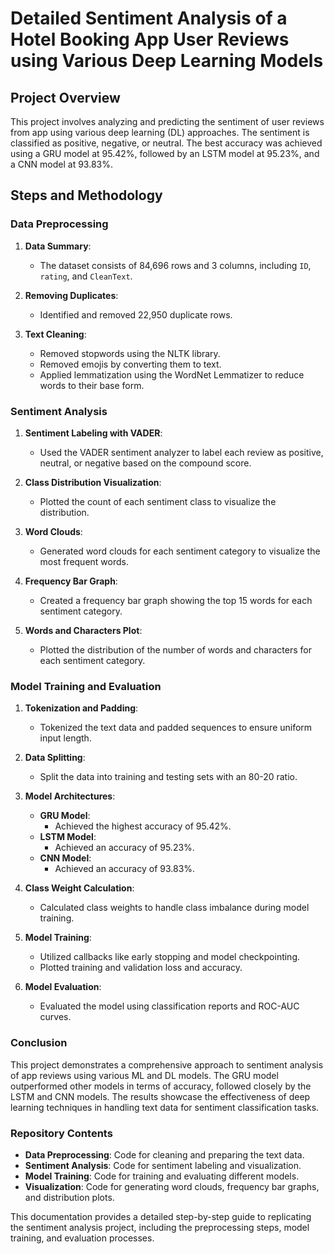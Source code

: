 # Detailed Sentiment Analysis of a Hotel Booking App User Reviews using Various Deep Learning Models

## Project Overview
This project involves analyzing and predicting the sentiment of user reviews from app using various deep learning (DL) approaches. The sentiment is classified as positive, negative, or neutral. The best accuracy was achieved using a GRU model at 95.42%, followed by an LSTM model at 95.23%, and a CNN model at 93.83%.

## Steps and Methodology

### Data Preprocessing
1. **Data Summary**:
   - The dataset consists of 84,696 rows and 3 columns, including `ID`, `rating`, and `CleanText`.

2. **Removing Duplicates**:
   - Identified and removed 22,950 duplicate rows.

3. **Text Cleaning**:
   - Removed stopwords using the NLTK library.
   - Removed emojis by converting them to text.
   - Applied lemmatization using the WordNet Lemmatizer to reduce words to their base form.

### Sentiment Analysis
1. **Sentiment Labeling with VADER**:
   - Used the VADER sentiment analyzer to label each review as positive, neutral, or negative based on the compound score.

2. **Class Distribution Visualization**:
   - Plotted the count of each sentiment class to visualize the distribution.

3. **Word Clouds**:
   - Generated word clouds for each sentiment category to visualize the most frequent words.

4. **Frequency Bar Graph**:
   - Created a frequency bar graph showing the top 15 words for each sentiment category.

5. **Words and Characters Plot**:
   - Plotted the distribution of the number of words and characters for each sentiment category.

### Model Training and Evaluation
1. **Tokenization and Padding**:
   - Tokenized the text data and padded sequences to ensure uniform input length.

2. **Data Splitting**:
   - Split the data into training and testing sets with an 80-20 ratio.

3. **Model Architectures**:
   - **GRU Model**:
     - Achieved the highest accuracy of 95.42%.
   - **LSTM Model**:
     - Achieved an accuracy of 95.23%.
   - **CNN Model**:
     - Achieved an accuracy of 93.83%.

4. **Class Weight Calculation**:
   - Calculated class weights to handle class imbalance during model training.

5. **Model Training**:
   - Utilized callbacks like early stopping and model checkpointing.
   - Plotted training and validation loss and accuracy.

6. **Model Evaluation**:
   - Evaluated the model using classification reports and ROC-AUC curves.

### Conclusion
This project demonstrates a comprehensive approach to sentiment analysis of app reviews using various ML and DL models. The GRU model outperformed other models in terms of accuracy, followed closely by the LSTM and CNN models. The results showcase the effectiveness of deep learning techniques in handling text data for sentiment classification tasks.

### Repository Contents
- **Data Preprocessing**: Code for cleaning and preparing the text data.
- **Sentiment Analysis**: Code for sentiment labeling and visualization.
- **Model Training**: Code for training and evaluating different models.
- **Visualization**: Code for generating word clouds, frequency bar graphs, and distribution plots.

This documentation provides a detailed step-by-step guide to replicating the sentiment analysis project, including the preprocessing steps, model training, and evaluation processes.
